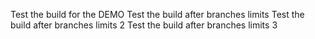 Test the build for the DEMO
Test the build after branches limits
Test the build after branches limits 2
Test the build after branches limits 3
